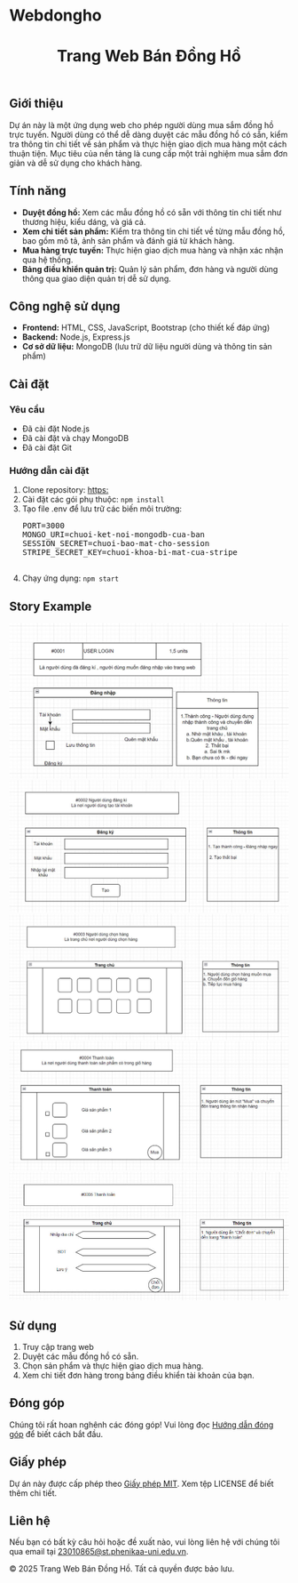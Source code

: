 # Webdongho

<!DOCTYPE html>
<html lang="vi">
  <head>
    <meta charset="UTF-8" />
    <meta name="viewport" content="width=device-width, initial-scale=1.0" />
    <link rel="stylesheet" href="styles.css" />
  </head>
  <body>
    <header>
      <h1>Trang Web Bán Đồng Hồ</h1>
    </header>
    <section id="gioi-thieu">
      <h2>Giới thiệu</h2>
      <p>
        Dự án này là một ứng dụng web cho phép người dùng mua sắm đồng hồ trực
        tuyến. Người dùng có thể dễ dàng duyệt các mẫu đồng hồ có sẵn, kiểm tra
        thông tin chi tiết về sản phẩm và thực hiện giao dịch mua hàng một cách
        thuận tiện. Mục tiêu của nền tảng là cung cấp một trải nghiệm mua sắm
        đơn giản và dễ sử dụng cho khách hàng.
      </p>
    </section>
    <section id="tinh-nang">
      <h2>Tính năng</h2>
      <ul>
        <li>
          <strong>Duyệt đồng hồ:</strong> Xem các mẫu đồng hồ có sẵn với thông
          tin chi tiết như thương hiệu, kiểu dáng, và giá cả.
        </li>
        <li>
          <strong>Xem chi tiết sản phẩm:</strong> Kiểm tra thông tin chi tiết về
          từng mẫu đồng hồ, bao gồm mô tả, ảnh sản phẩm và đánh giá từ khách
          hàng.
        </li>
        <li>
          <strong>Mua hàng trực tuyến:</strong> Thực hiện giao dịch mua hàng và
          nhận xác nhận qua hệ thống.
        </li>
        <li>
          <strong>Bảng điều khiển quản trị:</strong> Quản lý sản phẩm, đơn hàng
          và người dùng thông qua giao diện quản trị dễ sử dụng.
        </li>
      </ul>
    </section>
    <section id="cong-nghe">
      <h2>Công nghệ sử dụng</h2>
      <ul>
        <li>
          <strong>Frontend:</strong> HTML, CSS, JavaScript, Bootstrap (cho thiết
          kế đáp ứng)
        </li>
        <li><strong>Backend:</strong> Node.js, Express.js</li>
        <li>
          <strong>Cơ sở dữ liệu:</strong> MongoDB (lưu trữ dữ liệu người dùng và
          thông tin sản phẩm)
        </li>
      </ul>
    </section>
    <section id="cai-dat">
      <h2>Cài đặt</h2>
      <h3>Yêu cầu</h3>
      <ul>
        <li>Đã cài đặt Node.js</li>
        <li>Đã cài đặt và chạy MongoDB</li>
        <li>Đã cài đặt Git</li>
      </ul>
      <h3>Hướng dẫn cài đặt</h3>
      <ol>
        <li>
          Clone repository:
          <a href=""
            >https:</a
          >
        </li>
        <li>Cài đặt các gói phụ thuộc: <code>npm install</code></li>
        <li>
          Tạo file .env để lưu trữ các biến môi trường:
          <pre>
PORT=3000
MONGO_URI=chuoi-ket-noi-mongodb-cua-ban
SESSION_SECRET=chuoi-bao-mat-cho-session
STRIPE_SECRET_KEY=chuoi-khoa-bi-mat-cua-stripe
                </pre
          >
        </li>
        <li>Chạy ứng dụng: <code>npm start</code></li>
      </ol>
    </section>
    <section id="story">
      <h2>Story Example</h2>
      <div class="gallery__item gallery__item--3">
        <a href="a1" class="gallery__link">
          <img src="picture/st1.jpg" class="gallery__image" />
        </a>
        <a href="a2" class="gallery__link">
          <img src="picture/st2.jpg" class="gallery__image" />
        </a>
        <a href="a3" class="gallery__link">
          <img src="picture/st3.jpg" class="gallery__image" />
        </a>
        <a href="a4" class="gallery__link">
          <img src="picture/st4.jpg" class="gallery__image" />
        </a>
        <a href="a5" class="gallery__link">
          <img src="picture/st5.jpg" class="gallery__image" />
        </a>
      </div>
    </section>
    <section id="su-dung">
      <h2>Sử dụng</h2>
      <ol>
        <li>Truy cập trang web</li>
        <li>Duyệt các mẫu đồng hồ có sẵn.</li>
        <li>Chọn sản phẩm và thực hiện giao dịch mua hàng.</li>
        <li>Xem chi tiết đơn hàng trong bảng điều khiển tài khoản của bạn.</li>
      </ol>
    </section>
    <section id="dong-gop">
      <h2>Đóng góp</h2>
      <p>
        Chúng tôi rất hoan nghênh các đóng góp! Vui lòng đọc
        <a href="guidelines.html">Hướng dẫn đóng góp</a> để biết cách bắt đầu.
      </p>
    </section>
    <section id="giay-phep">
      <h2>Giấy phép</h2>
      <p>
        Dự án này được cấp phép theo <a href="LICENSE">Giấy phép MIT</a>. Xem
        tệp LICENSE để biết thêm chi tiết.
      </p>
    </section>
    <section id="lien-he">
      <h2>Liên hệ</h2>
      <p>
        Nếu bạn có bất kỳ câu hỏi hoặc đề xuất nào, vui lòng liên hệ với chúng
        tôi qua email tại
        <a href="mailto:23010865@st.phenikaa-uni.edu.vn"
          >23010865@st.phenikaa-uni.edu.vn</a
        >.
      </p>
    </section>
    <footer>
      <p>&copy; 2025 Trang Web Bán Đồng Hồ. Tất cả quyền được bảo lưu.</p>
    </footer>
  </body>
</html>
